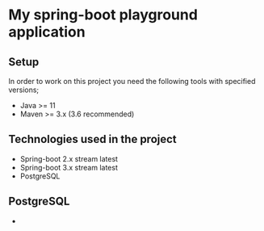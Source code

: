 # My spring-boot playground application

## Setup

In order to work on this project you need the following tools with specified versions;

* Java >= 11
* Maven >= 3.x (3.6 recommended)

## Technologies used in the project

* Spring-boot 2.x stream latest
* Spring-boot 3.x stream latest
* PostgreSQL

## PostgreSQL

*
